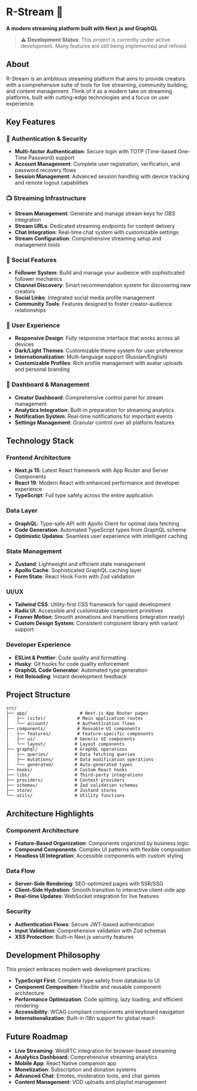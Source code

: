 # R-Stream 🎥

**A modern streaming platform built with Next.js and GraphQL**

> ⚠️ **Development Status**: This project is currently under active development. Many features are still being implemented and refined.

## About

R-Stream is an ambitious streaming platform that aims to provide creators with a comprehensive suite of tools for live streaming, community building, and content management. Think of it as a modern take on streaming platforms, built with cutting-edge technologies and a focus on user experience.

## Key Features

### 🔐 **Authentication & Security**

- **Multi-factor Authentication**: Secure login with TOTP (Time-based One-Time Password) support
- **Account Management**: Complete user registration, verification, and password recovery flows
- **Session Management**: Advanced session handling with device tracking and remote logout capabilities

### 📺 **Streaming Infrastructure**

- **Stream Management**: Generate and manage stream keys for OBS integration
- **Stream URLs**: Dedicated streaming endpoints for content delivery
- **Chat Integration**: Real-time chat system with customizable settings
- **Stream Configuration**: Comprehensive streaming setup and management tools

### 👥 **Social Features**

- **Follower System**: Build and manage your audience with sophisticated follower mechanics
- **Channel Discovery**: Smart recommendation system for discovering new creators
- **Social Links**: Integrated social media profile management
- **Community Tools**: Features designed to foster creator-audience relationships

### 🎨 **User Experience**

- **Responsive Design**: Fully responsive interface that works across all devices
- **Dark/Light Themes**: Customizable theme system for user preference
- **Internationalization**: Multi-language support (Russian/English)
- **Customizable Profiles**: Rich profile management with avatar uploads and personal branding

### 📱 **Dashboard & Management**

- **Creator Dashboard**: Comprehensive control panel for stream management
- **Analytics Integration**: Built-in preparation for streaming analytics
- **Notification System**: Real-time notifications for important events
- **Settings Management**: Granular control over all platform features

## Technology Stack

### **Frontend Architecture**

- **Next.js 15**: Latest React framework with App Router and Server Components
- **React 19**: Modern React with enhanced performance and developer experience
- **TypeScript**: Full type safety across the entire application

### **Data Layer**

- **GraphQL**: Type-safe API with Apollo Client for optimal data fetching
- **Code Generation**: Automated TypeScript types from GraphQL schema
- **Optimistic Updates**: Seamless user experience with intelligent caching

### **State Management**

- **Zustand**: Lightweight and efficient state management
- **Apollo Cache**: Sophisticated GraphQL caching layer
- **Form State**: React Hook Form with Zod validation

### **UI/UX**

- **Tailwind CSS**: Utility-first CSS framework for rapid development
- **Radix UI**: Accessible and customizable component primitives
- **Framer Motion**: Smooth animations and transitions (integration ready)
- **Custom Design System**: Consistent component library with variant support

### **Developer Experience**

- **ESLint & Prettier**: Code quality and formatting
- **Husky**: Git hooks for code quality enforcement
- **GraphQL Code Generator**: Automated type generation
- **Hot Reloading**: Instant development feedback

## Project Structure

```
src/
├── app/                    # Next.js App Router pages
│   ├── (site)/            # Main application routes
│   └── account/           # Authentication flows
├── components/            # Reusable UI components
│   ├── features/          # Feature-specific components
│   ├── ui/               # Generic UI components
│   └── layout/           # Layout components
├── graphql/              # GraphQL operations
│   ├── queries/          # Data fetching queries
│   ├── mutations/        # Data modification operations
│   └── generated/        # Auto-generated types
├── hooks/                # Custom React hooks
├── libs/                 # Third-party integrations
├── providers/            # Context providers
├── schemas/              # Zod validation schemas
├── store/                # Zustand stores
└── utils/                # Utility functions
```

## Architecture Highlights

### **Component Architecture**

- **Feature-Based Organization**: Components organized by business logic
- **Compound Components**: Complex UI patterns with flexible composition
- **Headless UI Integration**: Accessible components with custom styling

### **Data Flow**

- **Server-Side Rendering**: SEO-optimized pages with SSR/SSG
- **Client-Side Hydration**: Smooth transition to interactive client-side app
- **Real-time Updates**: WebSocket integration for live features

### **Security**

- **Authentication Flows**: Secure JWT-based authentication
- **Input Validation**: Comprehensive validation with Zod schemas
- **XSS Protection**: Built-in Next.js security features

## Development Philosophy

This project embraces modern web development practices:

- **TypeScript First**: Complete type safety from database to UI
- **Component Composition**: Flexible and reusable component architecture
- **Performance Optimization**: Code splitting, lazy loading, and efficient rendering
- **Accessibility**: WCAG compliant components and keyboard navigation
- **Internationalization**: Built-in i18n support for global reach

## Future Roadmap

- **Live Streaming**: WebRTC integration for browser-based streaming
- **Analytics Dashboard**: Comprehensive streaming analytics
- **Mobile App**: React Native companion app
- **Monetization**: Subscription and donation systems
- **Advanced Chat**: Emotes, moderation tools, and chat games
- **Content Management**: VOD uploads and playlist management


